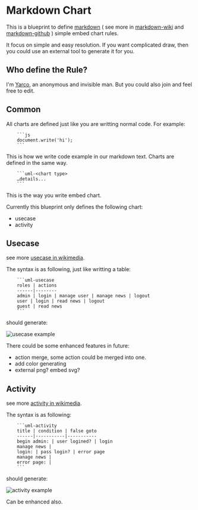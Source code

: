 Markdown Chart
==============
This is a blueprint to define [markdown][] ( see more in [markdown-wiki][] and [markdown-github][] ) simple embed chart rules.

It focus on simple and easy resolution. If you want complicated draw, then you could use an external tool to generate it for you.

Who define the Rule?
--------------------
I'm [Yarco][yarco], an anonymous and invisible man. But you could also join and feel free to edit.

Common
------
All charts are defined just like you are writting normal code. For example:
		
		```js
		document.write('hi');
		```

This is how we write code example in our markdown text. Charts are defined in the same way.

		```uml-<chart type>
		…details...
		```

This is the way you write embed chart.

Currently this blueprint only defines the following chart:

* usecase
* activity

Usecase
-------
see more [usecase in wikimedia][].

The syntax is as following, just like writting a table:

		```uml-usecase
		roles | actions
		------|--------
		admin | login | manage user | manage news | logout
		user | login | read news | logout
		guest | read news
		```
		
should generate:

![usecase example]

There could be some enhanced features in future:

* action merge, some action could be merged into one. 
* add color generating
* external png? embed svg?

Activity
--------
see more [activity in wikimedia][].

The syntax is as following:

		```uml-activity
		title | condition | false goto
		------|-----------|-----------
		begin admin: | user logined? | login
		manage news |
		login: | pass login? | error page
		manage news |
		error page: |
		```
		
should generate:

![activity example]

Can be enhanced also.


[yarco]:http://bbish.net

[markdown]:http://daringfireball.net/projects/markdown/ "original markdown"
[markdown-wiki]:http://en.wikipedia.org/wiki/Markdown "markdown wikimedia intro"
[markdown-github]:http://github.github.com/github-flavored-markdown/

[usecase in wikimedia]:http://en.wikipedia.org/wiki/Use_Case_Diagram "usecase in wikimedia"
[activity in wikimedia]:http://en.wikipedia.org/wiki/Activity_diagram "activity in wikimedia"
[usecase example]:https://raw.github.com/yarcowang/mdchart/master/usecase.png "usecase example"
[activity example]:https://raw.github.com/yarcowang/mdchart/master/activity.png "activity example"